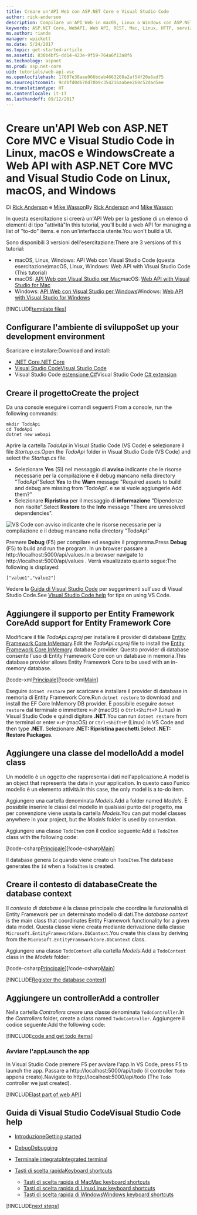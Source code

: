 ```yaml
---
title: Creare un'API Web con ASP.NET Core e Visual Studio Code
author: rick-anderson
description: Compilare un'API Web in macOS, Linux o Windows con ASP.NET Core MVC e Visual Studio Code
keywords: ASP.NET Core, WebAPI, Web API, REST, Mac, Linux, HTTP, servizio, servizio HTTP, VS Code
ms.author: riande
manager: wpickett
ms.date: 5/24/2017
ms.topic: get-started-article
ms.assetid: 830b4bf5-dd14-423e-9f59-764a6f13a8f6
ms.technology: aspnet
ms.prod: asp.net-core
uid: tutorials/web-api-vsc
ms.openlocfilehash: 17687e38aae066bdab4663268a2af54f20a6ad75
ms.sourcegitcommit: 9cdbfd0d670d70b9c354216aabee260c52dad5ee
ms.translationtype: HT
ms.contentlocale: it-IT
ms.lasthandoff: 09/12/2017
---
```

# <a name="create-a-web-api-with-aspnet-core-mvc-and-visual-studio-code-on-linux-macos-and-windows"></a><span data-ttu-id="c5bc1-104">Creare un'API Web con ASP.NET Core MVC e Visual Studio Code in Linux, macOS e Windows</span><span class="sxs-lookup"><span data-stu-id="c5bc1-104">Create a Web API with ASP.NET Core MVC and Visual Studio Code on Linux, macOS, and Windows</span></span>

<span data-ttu-id="c5bc1-105">Di [Rick Anderson](https://twitter.com/RickAndMSFT) e [Mike Wasson](https://github.com/mikewasson)</span><span class="sxs-lookup"><span data-stu-id="c5bc1-105">By [Rick Anderson](https://twitter.com/RickAndMSFT) and [Mike Wasson](https://github.com/mikewasson)</span></span>

<span data-ttu-id="c5bc1-106">In questa esercitazione si creerà un'API Web per la gestione di un elenco di elementi di tipo "attività"</span><span class="sxs-lookup"><span data-stu-id="c5bc1-106">In this tutorial, you’ll build a web API for managing a list of "to-do" items.</span></span> <span data-ttu-id="c5bc1-107">e non un'interfaccia utente.</span><span class="sxs-lookup"><span data-stu-id="c5bc1-107">You won’t build a UI.</span></span>

<span data-ttu-id="c5bc1-108">Sono disponibili 3 versioni dell'esercitazione:</span><span class="sxs-lookup"><span data-stu-id="c5bc1-108">There are 3 versions of this tutorial:</span></span>

* <span data-ttu-id="c5bc1-109">macOS, Linux, Windows: API Web con Visual Studio Code (questa esercitazione)</span><span class="sxs-lookup"><span data-stu-id="c5bc1-109">macOS, Linux, Windows: Web API with Visual Studio Code (This tutorial)</span></span>
* <span data-ttu-id="c5bc1-110">macOS: [API Web con Visual Studio per Mac](xref:tutorials/first-web-api-mac)</span><span class="sxs-lookup"><span data-stu-id="c5bc1-110">macOS: [Web API with Visual Studio for Mac](xref:tutorials/first-web-api-mac)</span></span>
* <span data-ttu-id="c5bc1-111">Windows: [API Web con Visual Studio per Windows](xref:tutorials/first-web-api)</span><span class="sxs-lookup"><span data-stu-id="c5bc1-111">Windows: [Web API with Visual Studio for Windows](xref:tutorials/first-web-api)</span></span>

<!-- WARNING: The code AND images in this doc are used by uid: tutorials/web-api-vsc, tutorials/first-web-api-mac and tutorials/first-web-api. If you change any code/images in this tutorial, update uid: tutorials/web-api-vsc -->

[!INCLUDE[template files](../includes/webApi/intro.md)]

## <a name="set-up-your-development-environment"></a><span data-ttu-id="c5bc1-112">Configurare l'ambiente di sviluppo</span><span class="sxs-lookup"><span data-stu-id="c5bc1-112">Set up your development environment</span></span>

<span data-ttu-id="c5bc1-113">Scaricare e installare:</span><span class="sxs-lookup"><span data-stu-id="c5bc1-113">Download and install:</span></span>
- [<span data-ttu-id="c5bc1-114">.NET Core</span><span class="sxs-lookup"><span data-stu-id="c5bc1-114">.NET Core</span></span>](https://www.microsoft.com/net/core)
- [<span data-ttu-id="c5bc1-115">Visual Studio Code</span><span class="sxs-lookup"><span data-stu-id="c5bc1-115">Visual Studio Code</span></span>](https://code.visualstudio.com)
- <span data-ttu-id="c5bc1-116">Visual Studio Code [estensione C#](https://marketplace.visualstudio.com/items?itemName=ms-vscode.csharp)</span><span class="sxs-lookup"><span data-stu-id="c5bc1-116">Visual Studio Code [C# extension](https://marketplace.visualstudio.com/items?itemName=ms-vscode.csharp)</span></span>

## <a name="create-the-project"></a><span data-ttu-id="c5bc1-117">Creare il progetto</span><span class="sxs-lookup"><span data-stu-id="c5bc1-117">Create the project</span></span>

<span data-ttu-id="c5bc1-118">Da una console eseguire i comandi seguenti:</span><span class="sxs-lookup"><span data-stu-id="c5bc1-118">From a console, run the following commands:</span></span>

```console
mkdir TodoApi
cd TodoApi
dotnet new webapi
```

<span data-ttu-id="c5bc1-119">Aprire la cartella *TodoApi* in Visual Studio Code (VS Code) e selezionare il file *Startup.cs*.</span><span class="sxs-lookup"><span data-stu-id="c5bc1-119">Open the *TodoApi* folder in Visual Studio Code (VS Code) and select the *Startup.cs* file.</span></span>

- <span data-ttu-id="c5bc1-120">Selezionare **Yes** (Sì) nel messaggio di **avviso** indicante che le risorse necessarie per la compilazione e il debug mancano nella directory "TodoApi"</span><span class="sxs-lookup"><span data-stu-id="c5bc1-120">Select **Yes** to the **Warn** message "Required assets to build and debug are missing from 'TodoApi'.</span></span> <span data-ttu-id="c5bc1-121">e se si vuole aggiungerle.</span><span class="sxs-lookup"><span data-stu-id="c5bc1-121">Add them?"</span></span>
- <span data-ttu-id="c5bc1-122">Selezionare **Ripristina** per il messaggio di **informazione** "Dipendenze non risolte".</span><span class="sxs-lookup"><span data-stu-id="c5bc1-122">Select **Restore** to the **Info** message "There are unresolved dependencies".</span></span>

<!-- uid: tutorials/first-mvc-app-xplat/start-mvc uses the pic below. If you change it, make sure it's consistent -->

![VS Code con avviso indicante che le risorse necessarie per la compilazione e il debug mancano nella directory "TodoApi"](web-api-vsc/_static/vsc_restore.png)

<span data-ttu-id="c5bc1-126">Premere **Debug** (F5) per compilare ed eseguire il programma.</span><span class="sxs-lookup"><span data-stu-id="c5bc1-126">Press **Debug** (F5) to build and run the program.</span></span> <span data-ttu-id="c5bc1-127">In un browser passare a http://localhost:5000/api/values.</span><span class="sxs-lookup"><span data-stu-id="c5bc1-127">In a browser navigate to http://localhost:5000/api/values .</span></span> <span data-ttu-id="c5bc1-128">Verrà visualizzato quanto segue:</span><span class="sxs-lookup"><span data-stu-id="c5bc1-128">The following is displayed:</span></span>

`["value1","value2"]`

<span data-ttu-id="c5bc1-129">Vedere la [Guida di Visual Studio Code](#visual-studio-code-help) per suggerimenti sull'uso di Visual Studio Code.</span><span class="sxs-lookup"><span data-stu-id="c5bc1-129">See [Visual Studio Code help](#visual-studio-code-help) for tips on using VS Code.</span></span>

## <a name="add-support-for-entity-framework-core"></a><span data-ttu-id="c5bc1-130">Aggiungere il supporto per Entity Framework Core</span><span class="sxs-lookup"><span data-stu-id="c5bc1-130">Add support for Entity Framework Core</span></span>

<span data-ttu-id="c5bc1-131">Modificare il file *TodoApi.csproj* per installare il provider di database [Entity Framework Core InMemory](https://docs.microsoft.com/ef/core/providers/in-memory/).</span><span class="sxs-lookup"><span data-stu-id="c5bc1-131">Edit the *TodoApi.csproj* file to install the [Entity Framework Core InMemory](https://docs.microsoft.com/ef/core/providers/in-memory/) database provider.</span></span> <span data-ttu-id="c5bc1-132">Questo provider di database consente l'uso di Entity Framework Core con un database in memoria.</span><span class="sxs-lookup"><span data-stu-id="c5bc1-132">This database provider allows Entity Framework Core to be used with an in-memory database.</span></span>

<span data-ttu-id="c5bc1-133">[!code-xml[Principale](web-api-vsc/sample/TodoApi/TodoApi.csproj?highlight=12)]</span><span class="sxs-lookup"><span data-stu-id="c5bc1-133">[!code-xml[Main](web-api-vsc/sample/TodoApi/TodoApi.csproj?highlight=12)]</span></span>

<span data-ttu-id="c5bc1-134">Eseguire `dotnet restore` per scaricare e installare il provider di database in memoria di Entity Framework Core.</span><span class="sxs-lookup"><span data-stu-id="c5bc1-134">Run `dotnet restore` to download and install the EF Core InMemory DB provider.</span></span> <span data-ttu-id="c5bc1-135">È possibile eseguire `dotnet restore` dal terminale o immettere `⌘⇧P` (macOS) o `Ctrl+Shift+P` (Linux) in Visual Studio Code e quindi digitare **.NET**.</span><span class="sxs-lookup"><span data-stu-id="c5bc1-135">You can run `dotnet restore` from the terminal or enter `⌘⇧P` (macOS) or `Ctrl+Shift+P` (Linux) in VS Code and then type **.NET**.</span></span> <span data-ttu-id="c5bc1-136">Selezionare **.NET: Ripristina pacchetti**.</span><span class="sxs-lookup"><span data-stu-id="c5bc1-136">Select **.NET: Restore Packages**.</span></span>

## <a name="add-a-model-class"></a><span data-ttu-id="c5bc1-137">Aggiungere una classe del modello</span><span class="sxs-lookup"><span data-stu-id="c5bc1-137">Add a model class</span></span>

<span data-ttu-id="c5bc1-138">Un modello è un oggetto che rappresenta i dati nell'applicazione.</span><span class="sxs-lookup"><span data-stu-id="c5bc1-138">A model is an object that represents the data in your application.</span></span> <span data-ttu-id="c5bc1-139">In questo caso l'unico modello è un elemento attività.</span><span class="sxs-lookup"><span data-stu-id="c5bc1-139">In this case, the only model is a to-do item.</span></span>

<span data-ttu-id="c5bc1-140">Aggiungere una cartella denominata *Models*.</span><span class="sxs-lookup"><span data-stu-id="c5bc1-140">Add a folder named *Models*.</span></span> <span data-ttu-id="c5bc1-141">È possibile inserire le classi del modello in qualsiasi punto del progetto, ma per convenzione viene usata la cartella *Models*.</span><span class="sxs-lookup"><span data-stu-id="c5bc1-141">You can put model classes anywhere in your project, but the *Models* folder is used by convention.</span></span>

<span data-ttu-id="c5bc1-142">Aggiungere una classe `TodoItem` con il codice seguente:</span><span class="sxs-lookup"><span data-stu-id="c5bc1-142">Add a `TodoItem` class with the following code:</span></span>

<span data-ttu-id="c5bc1-143">[!code-csharp[Principale](first-web-api/sample/TodoApi/Models/TodoItem.cs)]</span><span class="sxs-lookup"><span data-stu-id="c5bc1-143">[!code-csharp[Main](first-web-api/sample/TodoApi/Models/TodoItem.cs)]</span></span>

<span data-ttu-id="c5bc1-144">Il database genera `Id` quando viene creato un `TodoItem`.</span><span class="sxs-lookup"><span data-stu-id="c5bc1-144">The database generates the `Id` when a `TodoItem` is created.</span></span>

## <a name="create-the-database-context"></a><span data-ttu-id="c5bc1-145">Creare il contesto di database</span><span class="sxs-lookup"><span data-stu-id="c5bc1-145">Create the database context</span></span>

<span data-ttu-id="c5bc1-146">Il *contesto di database* è la classe principale che coordina le funzionalità di Entity Framework per un determinato modello di dati.</span><span class="sxs-lookup"><span data-stu-id="c5bc1-146">The *database context* is the main class that coordinates Entity Framework functionality for a given data model.</span></span> <span data-ttu-id="c5bc1-147">Questa classe viene creata mediante derivazione dalla classe `Microsoft.EntityFrameworkCore.DbContext`.</span><span class="sxs-lookup"><span data-stu-id="c5bc1-147">You create this class by deriving from the `Microsoft.EntityFrameworkCore.DbContext` class.</span></span>

<span data-ttu-id="c5bc1-148">Aggiungere una classe `TodoContext` alla cartella *Models*:</span><span class="sxs-lookup"><span data-stu-id="c5bc1-148">Add a `TodoContext` class in the *Models* folder:</span></span>

<span data-ttu-id="c5bc1-149">[!code-csharp[Principale](first-web-api/sample/TodoApi/Models/TodoContext.cs)]</span><span class="sxs-lookup"><span data-stu-id="c5bc1-149">[!code-csharp[Main](first-web-api/sample/TodoApi/Models/TodoContext.cs)]</span></span>

[!INCLUDE[Register the database context](../includes/webApi/register_dbContext.md)]

## <a name="add-a-controller"></a><span data-ttu-id="c5bc1-150">Aggiungere un controller</span><span class="sxs-lookup"><span data-stu-id="c5bc1-150">Add a controller</span></span>

<span data-ttu-id="c5bc1-151">Nella cartella *Controllers* creare una classe denominata `TodoController`.</span><span class="sxs-lookup"><span data-stu-id="c5bc1-151">In the *Controllers* folder, create a class named `TodoController`.</span></span> <span data-ttu-id="c5bc1-152">Aggiungere il codice seguente:</span><span class="sxs-lookup"><span data-stu-id="c5bc1-152">Add the following code:</span></span>

[!INCLUDE[code and get todo items](../includes/webApi/getTodoItems.md)]

### <a name="launch-the-app"></a><span data-ttu-id="c5bc1-153">Avviare l'app</span><span class="sxs-lookup"><span data-stu-id="c5bc1-153">Launch the app</span></span>

<span data-ttu-id="c5bc1-154">In Visual Studio Code premere F5 per avviare l'app.</span><span class="sxs-lookup"><span data-stu-id="c5bc1-154">In VS Code, press F5 to launch the app.</span></span> <span data-ttu-id="c5bc1-155">Passare a http://localhost:5000/api/todo (il controller `Todo` appena creato).</span><span class="sxs-lookup"><span data-stu-id="c5bc1-155">Navigate to  http://localhost:5000/api/todo   (The `Todo` controller we just created).</span></span>

[!INCLUDE[last part of web API](../includes/webApi/end.md)]

## <a name="visual-studio-code-help"></a><span data-ttu-id="c5bc1-156">Guida di Visual Studio Code</span><span class="sxs-lookup"><span data-stu-id="c5bc1-156">Visual Studio Code help</span></span>

- [<span data-ttu-id="c5bc1-157">Introduzione</span><span class="sxs-lookup"><span data-stu-id="c5bc1-157">Getting started</span></span>](https://code.visualstudio.com/docs)
- [<span data-ttu-id="c5bc1-158">Debug</span><span class="sxs-lookup"><span data-stu-id="c5bc1-158">Debugging</span></span>](https://code.visualstudio.com/docs/editor/debugging)
- [<span data-ttu-id="c5bc1-159">Terminale integrato</span><span class="sxs-lookup"><span data-stu-id="c5bc1-159">Integrated terminal</span></span>](https://code.visualstudio.com/docs/editor/integrated-terminal)
- [<span data-ttu-id="c5bc1-160">Tasti di scelta rapida</span><span class="sxs-lookup"><span data-stu-id="c5bc1-160">Keyboard shortcuts</span></span>](https://code.visualstudio.com/docs/getstarted/keybindings#_keyboard-shortcuts-reference)

  - [<span data-ttu-id="c5bc1-161">Tasti di scelta rapida di Mac</span><span class="sxs-lookup"><span data-stu-id="c5bc1-161">Mac keyboard shortcuts</span></span>](https://code.visualstudio.com/shortcuts/keyboard-shortcuts-macos.pdf)
  - [<span data-ttu-id="c5bc1-162">Tasti di scelta rapida di Linux</span><span class="sxs-lookup"><span data-stu-id="c5bc1-162">Linux keyboard shortcuts</span></span>](https://code.visualstudio.com/shortcuts/keyboard-shortcuts-linux.pdf)
  - [<span data-ttu-id="c5bc1-163">Tasti di scelta rapida di Windows</span><span class="sxs-lookup"><span data-stu-id="c5bc1-163">Windows keyboard shortcuts</span></span>](https://code.visualstudio.com/shortcuts/keyboard-shortcuts-windows.pdf)

[!INCLUDE[next steps](../includes/webApi/next.md)]


